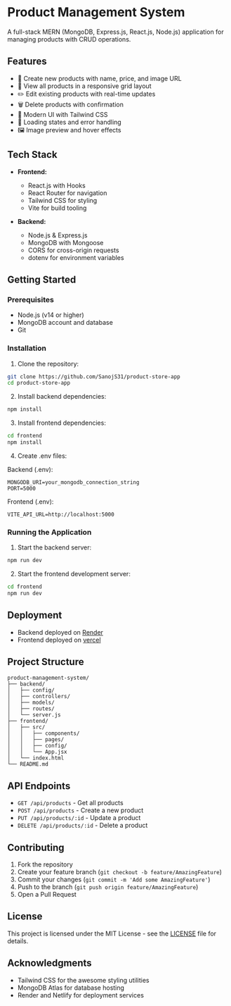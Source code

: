 # Product Management System

A full-stack MERN (MongoDB, Express.js, React.js, Node.js) application for managing products with CRUD operations.

## Features

- 📝 Create new products with name, price, and image URL
- 📖 View all products in a responsive grid layout
- ✏️ Edit existing products with real-time updates
- 🗑️ Delete products with confirmation
- 💅 Modern UI with Tailwind CSS
- 🔄 Loading states and error handling
- 🖼️ Image preview and hover effects

## Tech Stack

- **Frontend:**

  - React.js with Hooks
  - React Router for navigation
  - Tailwind CSS for styling
  - Vite for build tooling

- **Backend:**
  - Node.js & Express.js
  - MongoDB with Mongoose
  - CORS for cross-origin requests
  - dotenv for environment variables

## Getting Started

### Prerequisites

- Node.js (v14 or higher)
- MongoDB account and database
- Git

### Installation

1. Clone the repository:

```bash
git clone https://github.com/SanojS31/product-store-app
cd product-store-app
```

2. Install backend dependencies:

```bash
npm install
```

3. Install frontend dependencies:

```bash
cd frontend
npm install
```

4. Create .env files:

Backend (.env):

```env
MONGODB_URI=your_mongodb_connection_string
PORT=5000
```

Frontend (.env):

```env
VITE_API_URL=http://localhost:5000
```

### Running the Application

1. Start the backend server:

```bash
npm run dev
```

2. Start the frontend development server:

```bash
cd frontend
npm run dev
```

## Deployment

- Backend deployed on [Render](https://render.com)
- Frontend deployed on [vercel](https://vercel.com)

## Project Structure

```
product-management-system/
├── backend/
│   ├── config/
│   ├── controllers/
│   ├── models/
│   ├── routes/
│   └── server.js
├── frontend/
│   ├── src/
│   │   ├── components/
│   │   ├── pages/
│   │   ├── config/
│   │   └── App.jsx
│   └── index.html
└── README.md
```

## API Endpoints

- `GET /api/products` - Get all products
- `POST /api/products` - Create a new product
- `PUT /api/products/:id` - Update a product
- `DELETE /api/products/:id` - Delete a product

## Contributing

1. Fork the repository
2. Create your feature branch (`git checkout -b feature/AmazingFeature`)
3. Commit your changes (`git commit -m 'Add some AmazingFeature'`)
4. Push to the branch (`git push origin feature/AmazingFeature`)
5. Open a Pull Request

## License

This project is licensed under the MIT License - see the [LICENSE](LICENSE) file for details.

## Acknowledgments

- Tailwind CSS for the awesome styling utilities
- MongoDB Atlas for database hosting
- Render and Netlify for deployment services
